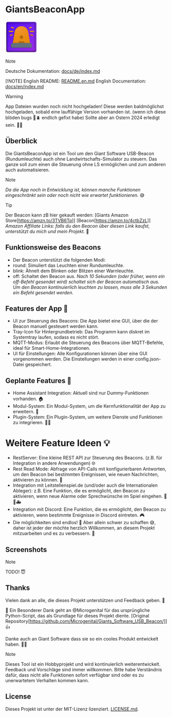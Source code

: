 # GiantsBeaconApp
![AppIcon](beacon.png)

> [!NOTE]
> Deutsche Dokumentation: [docs/de/index.md](docs/de/index.md)
>
> [!NOTE]
> English README: [README.en.md](README.en.md)
> English Documentation: [docs/en/index.md](docs/en/index.md)

> [!WARNING]
> App Dateien wurden noch nicht hochgeladen!
> Diese werden baldmöglichst hochgeladen, sobald eine lauffähige Version vorhanden ist.
> (wenn ich diese blöden bugs 🐞🪲 endlich gefixt habe)
> Sollte aber an Ostern 2024 erledigt sein. 🐰🥚

## Überblick
Die GiantsBeaconApp ist ein Tool um den Giant Software USB-Beacon (Rundumleuchte) auch ohne Landwirtschafts-Simulator zu steuern.
Das ganze soll zum einen die Steuerung ohne LS ermöglichen und zum anderen auch automatisieren.

> [!NOTE]
> _Da die App noch in Entwicklung ist, können manche Funktionen eingeschränkt sein oder noch nicht wie erwartet funktionieren._ 😅

> [!TIP]
> Der Beacon kann zB hier gekauft werden:
> [Giants Amazon Store[https://amzn.to/3TVB6Tp]]
> [Beacon[https://amzn.to/4ctbZzL]]
> *Amazon Affiliate Links: falls du den Beacon über diesen Link kaufst, unterstützt du mich und mein Projekt.* 🙏

## Funktionsweise des Beacons
- Der Beacon unterstützt die folgenden Modi:
- round: Simuliert das Leuchten einer Rundumleuchte.
- blink: Ähnelt dem Blinken oder Blitzen einer Warnleuchte.
- off: Schaltet den Beacon aus.
_Nach 10 Sekunden (oder früher, wenn ein off-Befehl gesendet wird) schaltet sich der Beacon automatisch aus._
_Um den Beacon kontinuierlich leuchten zu lassen, muss alle 3 Sekunden ein Befehl gesendet werden._

## Features der App 🚀
- UI zur Steuerung des Beacons: Die App bietet eine GUI, über die der Beacon manuell gesteuert werden kann.
- Tray-Icon für Hintergrundbetrieb: Das Programm kann diskret im Systemtray laufen, sodass es nicht stört.
- MQTT-Modus: Erlaubt die Steuerung des Beacons über MQTT-Befehle, ideal für Smart-Home-Integrationen.
- UI für Einstellungen: Alle Konfigurationen können über eine GUI vorgenommen werden.
Die Einstellungen werden in einer config.json-Datei gespeichert.

## Geplante Features 📅
- Home Assistant Integration: Aktuell sind nur Dummy-Funktionen vorhanden. 🏠
- Modul-System: Ein Modul-System, um die Kernfunktionalität der App zu erweitern. 🧩
- Plugin-System: Ein Plugin-System, um weitere Dienste und Funktionen zu integrieren. 🧩🔌


# Weitere Feature Ideen 💡
- RestServer: Eine kleine REST API zur Steuerung des Beacons. (z.B. für Integration in andere Anwendungen) 🌐
- Rest Read Mode: Abfrage von API-Calls mit konfigurierbaren Antworten, um den Beacon bei bestimmten Ereignissen, wie neuen Nachrichten, aktivieren zu können. 📩
- Integration mit Leitstellenspiel.de (und/oder auch die Internationalen Ableger): z.B. Eine Funktion, die es ermöglicht, den Beacon zu aktivieren, wenn neue Alarme oder Sprechwünsche im Spiel eingehen. 🚓🚒🚑
- Integration mit Discord: Eine Funktion, die es ermöglicht, den Beacon zu aktivieren, wenn bestimmte Ereignisse in Discord eintreten. 🎮
- Die möglichkeiten sind endlos! 🚀 Aber allein schwer zu schaffen 😅, daher ist jeder der möchte herzlich Willkommen, an diesem Projekt mitzuarbeiten und es zu verbessern. 🤝

## Screenshots
> [!NOTE]
> TODO! 😇

## Thanks
Vielen dank an alle, die dieses Projekt unterstützen und Feedback geben. 🙏

🤗 Ein Besonderer Dank geht an @Microgenital für das ursprüngliche Python-Script, das als Grundlage für dieses Projekt diente.
[Original Repository[https://github.com/Microgenital/Giants_Software_USB_Beacon/]] 👍

Danke auch an Giant Software dass sie so ein cooles Produkt entwickelt haben. 🚜🚨

> [!NOTE]
> Dieses Tool ist ein Hobbyprojekt und wird kontinuierlich weiterentwickelt.
> Feedback und Vorschläge sind immer willkommen.
> Bitte habe Verständnis dafür, dass nicht alle Funktionen sofort verfügbar sind oder es zu unerwartetem Verhalten kommen kann.

## License
Dieses Projekt ist unter der MIT-Lizenz lizenziert. [LICENSE.md](LICENSE.md).